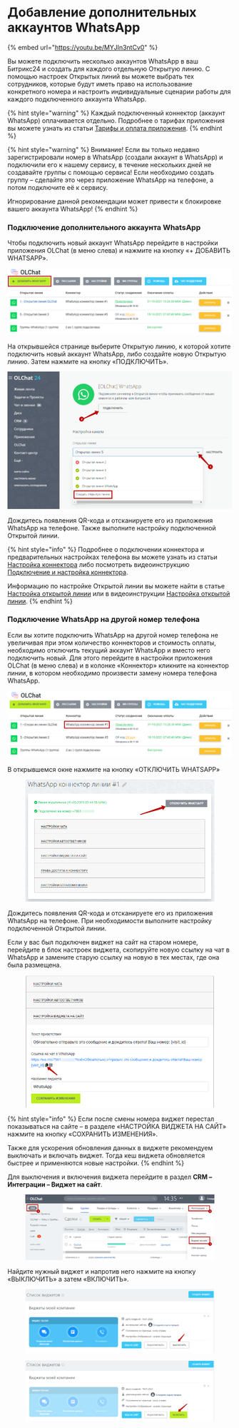 # Добавление дополнительных аккаунтов WhatsApp

{% embed url="https://youtu.be/MYJIn3ntCv0" %}

Вы можете подключить несколько аккаунтов WhatsApp в ваш Битрикс24 и создать для каждого отдельную Открытую линию. С помощью настроек Открытых линий вы можете выбрать тех сотрудников, которые будут иметь право на использование конкретного номера и настроить индивидуальные сценарии работы для каждого подключенного аккаунта WhatsApp.

{% hint style="warning" %}
Каждый подключенный коннектор (аккаунт WhatsApp) оплачивается отдельно. Подробнее о тарифах приложения вы можете узнать из статьи [Тарифы и оплата приложения](https://docs.olchat.io/stoimost-i-oplata-prilozheniya).
{% endhint %}

{% hint style="warning" %}
Внимание! Если вы только недавно зарегистрировали номер в WhatsApp (создали аккаунт в WhatsApp) и подключили его к нашему сервису, в течение нескольких дней не создавайте группы с помощью сервиса! Если необходимо создать группу – сделайте это через приложение WhatsApp на телефоне, а потом подключите её к сервису.

Игнорирование данной рекомендации может привести к блокировке вашего аккаунта WhatsApp!
{% endhint %}

### Подключение дополнительного аккаунта WhatsApp

Чтобы подключить новый аккаунт WhatsApp перейдите в настройки приложения OLChat (в меню слева) и нажмите на кнопку «+ ДОБАВИТЬ WHATSAPP».

![](<../../.gitbook/assets/image (122).png>)

На открывшейся странице выберите Открытую линию, к которой хотите подключить новый аккаунт WhatsApp, либо создайте новую Открытую линию. Затем нажмите на кнопку «ПОДКЛЮЧИТЬ».

![](<../../.gitbook/assets/image (126).png>)

Дождитесь появления QR-кода и отсканируете его из приложения WhatsApp на телефоне. Также выполните настройку подключенной Открытой линии.

{% hint style="info" %}
Подробнее о подключении коннектора и предварительных настройках телефона вы можете узнать из статьи [Настройка коннектора](https://docs.olchat.io/ustanovka-i-nastroika/nastroika-konnektora) либо посмотреть видеоинструкцию [Подключение и настройка коннектора](https://docs.olchat.io/videoinstrukcii/podklyuchenie-i-nastroika-konnektora).

Информацию по настройке Открытой линии вы можете найти в статье [Настройка открытой линии](https://docs.olchat.io/ustanovka-i-nastroika/nastroika-otkrytoi-linii) или в видеоинструкции [Настройка открытой линии](https://docs.olchat.io/videoinstrukcii/nastroika-otkrytoi-linii).
{% endhint %}

### Подключение WhatsApp на другой номер телефона

Если вы хотите подключить WhatsApp на другой номер телефона не увеличивая при этом количество коннекторов и стоимость оплаты, необходимо отключить текущий аккаунт WhatsApp и вместо него подключить новый. Для этого перейдите в настройки приложения OLChat (в меню слева) и в колонке «Коннектор» кликните на коннектор линии, в котором необходимо произвести замену номера телефона WhatsApp.

![](<../../.gitbook/assets/image (54).png>)

В открывшемся окне нажмите на кнопку «ОТКЛЮЧИТЬ WHATSAPP»

<figure><img src="../../.gitbook/assets/image (646).png" alt=""><figcaption></figcaption></figure>

Дождитесь появления QR-кода и отсканируете его из приложения WhatsApp на телефоне. При необходимости выполните настройку подключенной Открытой линии.

Если у вас был подключен виджет на сайт на старом номере, перейдите в блок настроек виджета, скопируйте новую ссылку на чат в WhatsApp и замените старую ссылку на новую в тех местах, где она была размещена.

<figure><img src="../../.gitbook/assets/image (312).png" alt=""><figcaption></figcaption></figure>

{% hint style="info" %}
Если после смены номера виджет перестал показываться на сайте – в разделе «НАСТРОЙКА ВИДЖЕТА НА САЙТ» нажмите на кнопку «СОХРАНИТЬ ИЗМЕНЕНИЯ».

Также для ускорения обновления данных в виджете рекомендуем выключать и включать виджет. Тогда кеш виджета обновляется быстрее и применяются новые настройки.
{% endhint %}

Для выключения и включения виджета перейдите в раздел **CRM – Интеграции – Виджет на сайт**.

<figure><img src="../../.gitbook/assets/image (590).png" alt=""><figcaption></figcaption></figure>

Найдите нужный виджет и напротив него нажмите на кнопку «ВЫКЛЮЧИТЬ» а затем «ВКЛЮЧИТЬ».

<figure><img src="../../.gitbook/assets/image (340).png" alt=""><figcaption></figcaption></figure>

<figure><img src="../../.gitbook/assets/image (502).png" alt=""><figcaption></figcaption></figure>
